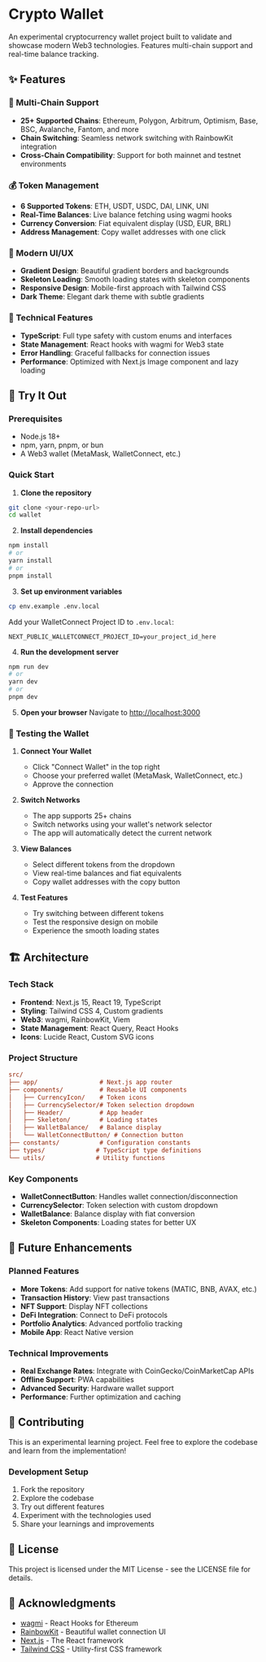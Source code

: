 # Crypto Wallet

An experimental cryptocurrency wallet project built to validate and showcase modern Web3 technologies. Features multi-chain support and real-time balance tracking.

## ✨ Features

### 🔗 Multi-Chain Support

- **25+ Supported Chains**: Ethereum, Polygon, Arbitrum, Optimism, Base, BSC, Avalanche, Fantom, and more
- **Chain Switching**: Seamless network switching with RainbowKit integration
- **Cross-Chain Compatibility**: Support for both mainnet and testnet environments

### 💰 Token Management

- **6 Supported Tokens**: ETH, USDT, USDC, DAI, LINK, UNI
- **Real-Time Balances**: Live balance fetching using wagmi hooks
- **Currency Conversion**: Fiat equivalent display (USD, EUR, BRL)
- **Address Management**: Copy wallet addresses with one click

### 🎨 Modern UI/UX

- **Gradient Design**: Beautiful gradient borders and backgrounds
- **Skeleton Loading**: Smooth loading states with skeleton components
- **Responsive Design**: Mobile-first approach with Tailwind CSS
- **Dark Theme**: Elegant dark theme with subtle gradients

### 🔧 Technical Features

- **TypeScript**: Full type safety with custom enums and interfaces
- **State Management**: React hooks with wagmi for Web3 state
- **Error Handling**: Graceful fallbacks for connection issues
- **Performance**: Optimized with Next.js Image component and lazy loading

## 🚀 Try It Out

### Prerequisites

- Node.js 18+
- npm, yarn, pnpm, or bun
- A Web3 wallet (MetaMask, WalletConnect, etc.)

### Quick Start

1. **Clone the repository**

```bash
git clone <your-repo-url>
cd wallet
```

2. **Install dependencies**

```bash
npm install
# or
yarn install
# or
pnpm install
```

3. **Set up environment variables**

```bash
cp env.example .env.local
```

Add your WalletConnect Project ID to `.env.local`:

```env
NEXT_PUBLIC_WALLETCONNECT_PROJECT_ID=your_project_id_here
```

4. **Run the development server**

```bash
npm run dev
# or
yarn dev
# or
pnpm dev
```

5. **Open your browser**
   Navigate to [http://localhost:3000](http://localhost:3000)

### 🧪 Testing the Wallet

1. **Connect Your Wallet**

   - Click "Connect Wallet" in the top right
   - Choose your preferred wallet (MetaMask, WalletConnect, etc.)
   - Approve the connection

2. **Switch Networks**

   - The app supports 25+ chains
   - Switch networks using your wallet's network selector
   - The app will automatically detect the current network

3. **View Balances**

   - Select different tokens from the dropdown
   - View real-time balances and fiat equivalents
   - Copy wallet addresses with the copy button

4. **Test Features**

   - Try switching between different tokens
   - Test the responsive design on mobile
   - Experience the smooth loading states

## 🏗️ Architecture

### Tech Stack

- **Frontend**: Next.js 15, React 19, TypeScript
- **Styling**: Tailwind CSS 4, Custom gradients
- **Web3**: wagmi, RainbowKit, Viem
- **State Management**: React Query, React Hooks
- **Icons**: Lucide React, Custom SVG icons

### Project Structure

```ini
src/
├── app/                 # Next.js app router
├── components/          # Reusable UI components
│   ├── CurrencyIcon/    # Token icons
│   ├── CurrencySelector/# Token selection dropdown
│   ├── Header/          # App header
│   ├── Skeleton/        # Loading states
│   ├── WalletBalance/   # Balance display
│   └── WalletConnectButton/ # Connection button
├── constants/           # Configuration constants
├── types/              # TypeScript type definitions
└── utils/              # Utility functions
```

### Key Components

- **WalletConnectButton**: Handles wallet connection/disconnection
- **CurrencySelector**: Token selection with custom dropdown
- **WalletBalance**: Balance display with fiat conversion
- **Skeleton Components**: Loading states for better UX

## 🔮 Future Enhancements

### Planned Features

- **More Tokens**: Add support for native tokens (MATIC, BNB, AVAX, etc.)
- **Transaction History**: View past transactions
- **NFT Support**: Display NFT collections
- **DeFi Integration**: Connect to DeFi protocols
- **Portfolio Analytics**: Advanced portfolio tracking
- **Mobile App**: React Native version

### Technical Improvements

- **Real Exchange Rates**: Integrate with CoinGecko/CoinMarketCap APIs
- **Offline Support**: PWA capabilities
- **Advanced Security**: Hardware wallet support
- **Performance**: Further optimization and caching

## 🤝 Contributing

This is an experimental learning project. Feel free to explore the codebase and learn from the implementation!

### Development Setup

1. Fork the repository
2. Explore the codebase
3. Try out different features
4. Experiment with the technologies used
5. Share your learnings and improvements

## 📄 License

This project is licensed under the MIT License - see the LICENSE file for details.

## 🙏 Acknowledgments

- [wagmi](https://wagmi.sh/) - React Hooks for Ethereum
- [RainbowKit](https://www.rainbowkit.com/) - Beautiful wallet connection UI
- [Next.js](https://nextjs.org/) - The React framework
- [Tailwind CSS](https://tailwindcss.com/) - Utility-first CSS framework
